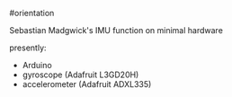#orientation

Sebastian Madgwick's IMU function on minimal hardware

presently:

* Arduino
* gyroscope (Adafruit L3GD20H)
* accelerometer (Adafruit ADXL335)